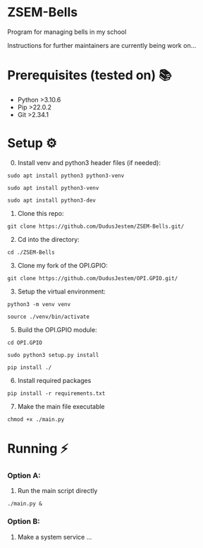 # ZSEM-Bells

Program for managing bells in my school

Instructions for further maintainers are currently being work on...

# Prerequisites (tested on) 📚
- Python >3.10.6
- Pip >22.0.2
- Git >2.34.1

# Setup ⚙️
0. Install venv  and python3 header files (if needed):
```
sudo apt install python3 python3-venv
```
```
sudo apt install python3-venv
```
```
sudo apt install python3-dev
```
1. Clone this repo:
```
git clone https://github.com/DudusJestem/ZSEM-Bells.git/
```
2. Cd into the directory:
```
cd ./ZSEM-Bells
```
3. Clone my fork of the OPI.GPIO:
```
git clone https://github.com/DudusJestem/OPI.GPIO.git/
```
3. Setup the virtual environment:
```
python3 -m venv venv
```
```
source ./venv/bin/activate
```
5. Build the OPI.GPIO module:
```
cd OPI.GPIO
```
```
sudo python3 setup.py install
```
```
pip install ./
```
6. Install required packages
```
pip install -r requirements.txt
```
7. Make the main file executable 
```
chmod +x ./main.py
```

# Running ⚡
### Option A:
1. Run the main script directly
```
./main.py &
```
### Option B:
1. Make a system service
... 
